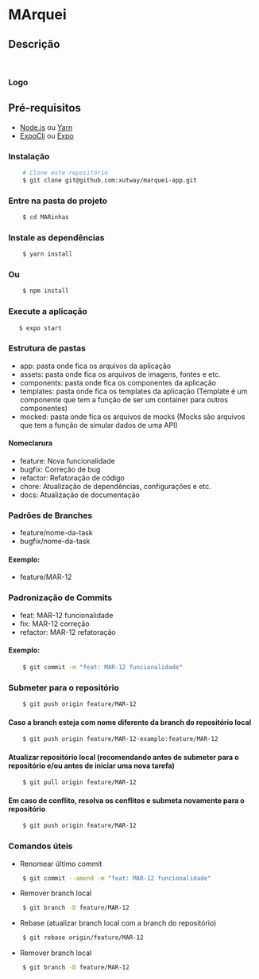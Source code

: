 # MArquei

## Descrição
```
 
```

### Logo



## Pré-requisitos

- [Node.js](https://nodejs.org/en/) ou [Yarn](https://yarnpkg.com/)
- [ExpoCli](https://docs.expo.io/workflow/expo-cli/) ou [Expo](https://expo.io/)

### Instalação

```bash
    # Clone este repositório
    $ git clone git@github.com:xutway/marquei-app.git
```
### Entre na pasta do projeto

```bash
    $ cd MARinhas
```

### Instale as dependências

```bash
    $ yarn install
```
### Ou
```bash
    $ npm install
```
### Execute a aplicação
    
```bash
   $ expo start
```

### Estrutura de pastas
- app: pasta onde fica os arquivos da aplicação
- assets: pasta onde fica os arquivos de imagens, fontes e etc.
- components: pasta onde fica os componentes da aplicação
- templates: pasta onde fica os templates da aplicação (Template é um componente que tem a função de ser um container para outros componentes)
- mocked: pasta onde fica os arquivos de mocks (Mocks são arquivos que tem a função de simular dados de uma API)

#### Nomeclarura 
- feature: Nova funcionalidade
- bugfix: Correção de bug
- refactor: Refatoração de código
- chore: Atualização de dependências, configurações e etc.
- docs: Atualização de documentação


### Padrões de Branches
- feature/nome-da-task
- bugfix/nome-da-task

#### Exemplo:
- feature/MAR-12

### Padronização de Commits

- feat: MAR-12 funcionalidade
- fix: MAR-12 correção
- refactor: MAR-12 refatoração

#### Exemplo:
```bash
    $ git commit -m "feat: MAR-12 funcionalidade"
```

### Submeter para o repositório

```bash
    $ git push origin feature/MAR-12
```
#### Caso a branch esteja com nome diferente da branch do repositório local

```bash
    $ git push origin feature/MAR-12-examplo:feature/MAR-12
```
#### Atualizar repositório local (recomendando antes de submeter para o repositório e/ou antes de iniciar uma nova tarefa)

```bash
    $ git pull origin feature/MAR-12
```

#### Em caso de conflito, resolva os conflitos e submeta novamente para o repositório

```bash
    $ git push origin feature/MAR-12
```

### Comandos úteis
- Renomear último commit
```bash
    $ git commit --amend -m "feat: MAR-12 funcionalidade"
```
- Remover branch local
```bash
    $ git branch -D feature/MAR-12
```
- Rebase (atualizar branch local com a branch do repositório)

```bash
    $ git rebase origin/feature/MAR-12
```
- Remover branch local

```bash
    $ git branch -D feature/MAR-12
```


